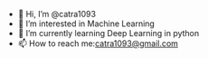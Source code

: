 - 👋 Hi, I’m @catra1093
- 👀 I’m interested in Machine Learning
- 🌱 I’m currently learning Deep Learning in python
- 📫 How to reach me:catra1093@gmail.com

<!---
catra1093/catra1093 is a ✨ special ✨ repository because its `README.md` (this file) appears on your GitHub profile.
You can click the Preview link to take a look at your changes.
--->
